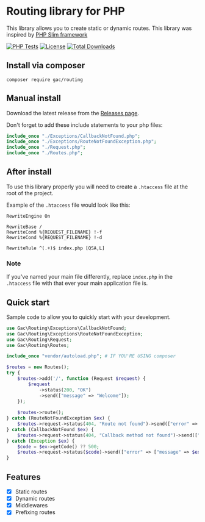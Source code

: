 # Routing library for PHP

This library allows you to create static or dynamic routes. This library was inspired
by [PHP Slim framework](https://www.slimframework.com/)

[![PHP Tests](https://github.com/gigili/PHP-routing/actions/workflows/php.yml/badge.svg?branch=main)](https://github.com/gigili/PHP-routing/actions/workflows/php.yml)
[![License](https://poser.pugx.org/gac/routing/license)](https://packagist.org/packages/gac/routing)
[![Total Downloads](https://poser.pugx.org/gac/routing/downloads)](https://packagist.org/packages/gac/routing)

## Install via composer

```shell
composer require gac/routing
```

## Manual install

Download the latest release from the [Releases page](https://github.com/gigili/PHP-routing/releases).

Don't forget to add these include statements to your php files:

```php
include_once "./Exceptions/CallbackNotFound.php";
include_once "./Exceptions/RouteNotFoundException.php";
include_once "./Request.php";
include_once "./Routes.php";
```

## After install

To use this library properly you will need to create a `.htaccess` file at the root of the project.

Example of the `.htaccess` file would look like this:

```apacheconf
RewriteEngine On

RewriteBase /
RewriteCond %{REQUEST_FILENAME} !-f
RewriteCond %{REQUEST_FILENAME} !-d

RewriteRule ^(.+)$ index.php [QSA,L]
```

### Note

If you've named your main file differently, replace `index.php` in the `.htaccess` file with that ever your main
application file is.

## Quick start

Sample code to allow you to quickly start with your development.

```php
use Gac\Routing\Exceptions\CallbackNotFound;
use Gac\Routing\Exceptions\RouteNotFoundException;
use Gac\Routing\Request;
use Gac\Routing\Routes;

include_once "vendor/autoload.php"; # IF YOU'RE USING composer

$routes = new Routes();
try {
    $routes->add('/', function (Request $request) {
        $request
            ->status(200, "OK")
            ->send(["message" => "Welcome"]);
    });
    
    $routes->route();
} catch (RouteNotFoundException $ex) {
    $routes->request->status(404, "Route not found")->send(["error" => ["message" => $ex->getMessage()]]);
} catch (CallbackNotFound $ex) {
    $routes->request->status(404, "Callback method not found")->send(["error" => ["message" => $ex->getMessage()]]);
} catch (Exception $ex) {
    $code = $ex->getCode() ?? 500;
    $routes->request->status($code)->send(["error" => ["message" => $ex->getMessage()]]);
}
```

## Features

* [x] Static routes
* [x] Dynamic routes
* [x] Middlewares
* [x] Prefixing routes 
